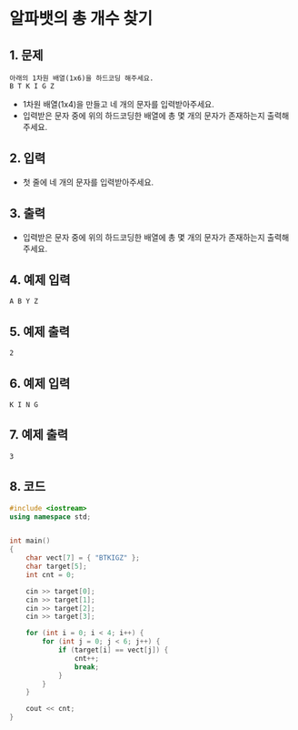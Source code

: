 # 알파뱃의 총 개수 찾기

## 1. 문제

```
아래의 1차원 배열(1x6)을 하드코딩 해주세요.
B T K I G Z
```

- 1차원 배열(1x4)을 만들고 네 개의 문자를 입력받아주세요. 
- 입력받은 문자 중에 위의 하드코딩한 배열에 총 몇 개의 문자가 존재하는지 출력해주세요.

## 2. 입력
- 첫 줄에 네 개의 문자를 입력받아주세요. 

## 3. 출력

- 입력받은 문자 중에 위의 하드코딩한 배열에 총 몇 개의 문자가 존재하는지 출력해주세요.


## 4. 예제 입력
```
A B Y Z
```

## 5. 예제 출력
```
2
```

## 6. 예제 입력

```
K I N G
```

## 7. 예제 출력

```
3
```

## 8. 코드

```c++
#include <iostream>
using namespace std;


int main()
{
    char vect[7] = { "BTKIGZ" };
    char target[5];
    int cnt = 0;

    cin >> target[0];
    cin >> target[1];
    cin >> target[2];
    cin >> target[3];

    for (int i = 0; i < 4; i++) {
        for (int j = 0; j < 6; j++) {
            if (target[i] == vect[j]) {
                cnt++;
                break;
            }
        }
    }

    cout << cnt;
}
```
